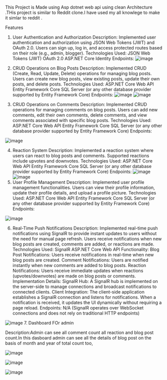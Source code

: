 This Project is Made using Asp dotnet web api using clean Architecture .THis project is similar to  Reddit clone.I have used my all knowlege to make it simlar to reddit .

Features
1. User Authentication and Authorization
Description: Implemented user authentication and authorization using JSON Web Tokens (JWT) and OAuth 2.0. Users can sign up, log in, and access protected routes based on their role (e.g., admin, blogger).
Technologies Used:
JSON Web Tokens (JWT)
OAuth 2.0
ASP.NET Core Identity
Endpoints:
![image](https://github.com/bhandarimanoj612/BisleriumAspDotnet-CleanArchitectureWebApi/assets/105379940/c8d363b9-a8fa-4fb5-95cc-68a3432c8e97)

2. CRUD Operations on Blog Posts
Description: Implemented CRUD (Create, Read, Update, Delete) operations for managing blog posts. Users can create new blog posts, view existing posts, update their own posts, and delete posts.
Technologies Used:
ASP.NET Core Web API
Entity Framework Core
SQL Server (or any other database provider supported by Entity Framework Core)
Endpoints:
![image](https://github.com/bhandarimanoj612/BisleriumAspDotnet-CleanArchitectureWebApi/assets/105379940/abb948f7-a0c1-4542-bde0-ea0700944b38)
![image](https://github.com/bhandarimanoj612/BisleriumAspDotnet-CleanArchitectureWebApi/assets/105379940/e10ad2f1-6ec8-41c3-af35-fbb60c5ff347)
3. CRUD Operations on Comments
Description: Implemented CRUD operations for managing comments on blog posts. Users can add new comments, edit their own comments, delete comments, and view comments associated with specific blog posts.
Technologies Used:
ASP.NET Core Web API
Entity Framework Core
SQL Server (or any other database provider supported by Entity Framework Core)
Endpoints:

![image](https://github.com/bhandarimanoj612/BisleriumAspDotnet-CleanArchitectureWebApi/assets/105379940/af663722-c272-4346-8634-daa2cac9121f)

4. Reaction System
Description: Implemented a reaction system where users can react to blog posts and comments. Supported reactions include upvotes and downvotes.
Technologies Used:
ASP.NET Core Web API
Entity Framework Core
SQL Server (or any other database provider supported by Entity Framework Core)
Endpoints:
![image](https://github.com/bhandarimanoj612/BisleriumAspDotnet-CleanArchitectureWebApi/assets/105379940/3a2b2110-0e9a-4981-9353-1c9f1f343ea5)
![image](https://github.com/bhandarimanoj612/BisleriumAspDotnet-CleanArchitectureWebApi/assets/105379940/e356e152-977c-414e-9d81-1f065901cdec)
5. User Profile Management
Description: Implemented user profile management functionalities. Users can view their profile information, update their profile details, and upload a profile picture.
Technologies Used:
ASP.NET Core Web API
Entity Framework Core
SQL Server (or any other database provider supported by Entity Framework Core)
Endpoints:

![image](https://github.com/bhandarimanoj612/BisleriumAspDotnet-CleanArchitectureWebApi/assets/105379940/08ce49f5-8f74-4e98-8cdc-c2ed6fdabe7f)

6. Real-Time Push Notifications
Description: Implemented real-time push notifications using SignalR to provide instant updates to users without the need for manual page refresh. Users receive notifications when new blog posts are created, comments are added, or reactions are made.
Technologies Used:
SignalR
ASP.NET Core Web API
Functionality:
Blog Post Notifications: Users receive notifications in real-time when new blog posts are created.
Comment Notifications: Users are notified instantly when new comments are added to blog posts.
Reaction Notifications: Users receive immediate updates when reactions (upvotes/downvotes) are made on blog posts or comments.
Implementation Details:
SignalR Hub: A SignalR hub is implemented on the server-side to manage connections and broadcast notifications to connected clients.
Client Integration: The client-side application establishes a SignalR connection and listens for notifications. When a notification is received, it updates the UI dynamically without requiring a page reload.
Endpoints:
N/A (SignalR operates over WebSocket connections and does not rely on traditional HTTP endpoints)

![image](https://github.com/bhandarimanoj612/BisleriumAspDotnet-CleanArchitectureWebApi/assets/105379940/33a62238-3ece-408d-8b90-b812876edc2d)
7. Dashboard FOr admin

Description:Admin can see all comment count all reaction and  blog post count.In this dasboard admin can see all the details of blog post on the basis of month and year of total count too,

![image](https://github.com/bhandarimanoj612/BisleriumAspDotnet-CleanArchitectureWebApi/assets/105379940/2b4390d6-6225-4b5d-828b-73ee2934d770)

![image](https://github.com/bhandarimanoj612/BisleriumAspDotnet-CleanArchitectureWebApi/assets/105379940/7c1dacd4-bc76-4e8e-b033-52834c70ade0)

![image](https://github.com/bhandarimanoj612/BisleriumAspDotnet-CleanArchitectureWebApi/assets/105379940/4262cda9-f58d-4312-81f3-d16655f5ad75)


